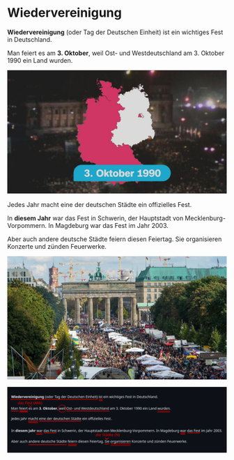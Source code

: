 # Wiedervereinigung

**Wiedervereinigung** (oder Tag der Deutschen Einheit) ist ein wichtiges Fest in Deutschland.

Man feiert es am **3. Oktober**, weil Ost- und Westdeutschland am 3. Oktober 1990 ein Land wurden.

![](https://github.com/lzk228/lzk228/blob/master/deutschkurs/Wiedervereinigung/wann.jpg?raw=true)

Jedes Jahr macht eine der deutschen Städte ein offizielles Fest.

In **diesem Jahr** war das Fest in Schwerin, der Hauptstadt von Mecklenburg-Vorpommern. In Magdeburg war das Fest im Jahr 2003.

Aber auch andere deutsche Städte feiern diesen Feiertag. Sie organisieren Konzerte und zünden Feuerwerke.

![](https://github.com/lzk228/lzk228/blob/master/deutschkurs/Wiedervereinigung/fest.jpeg?raw=true)

![](https://github.com/lzk228/lzk228/blob/master/deutschkurs/Wiedervereinigung/analyse.png?raw=true)
